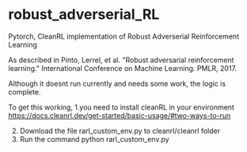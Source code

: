 # robust_adverserial_RL
Pytorch, CleanRL implementation of Robust Adverserial Reinforcement Learning

As described in Pinto, Lerrel, et al. "Robust adversarial reinforcement learning." International Conference on Machine Learning. PMLR, 2017.

Although it doesnt run currently and needs some work, the logic is complete. 

To get this working, 
1.you need to install cleanRL in your environment 
  https://docs.cleanrl.dev/get-started/basic-usage/#two-ways-to-run
  
2. Download the file rarl_custom_env.py to cleanrl/cleanrl folder
3. Run the command python rarl_custom_env.py
